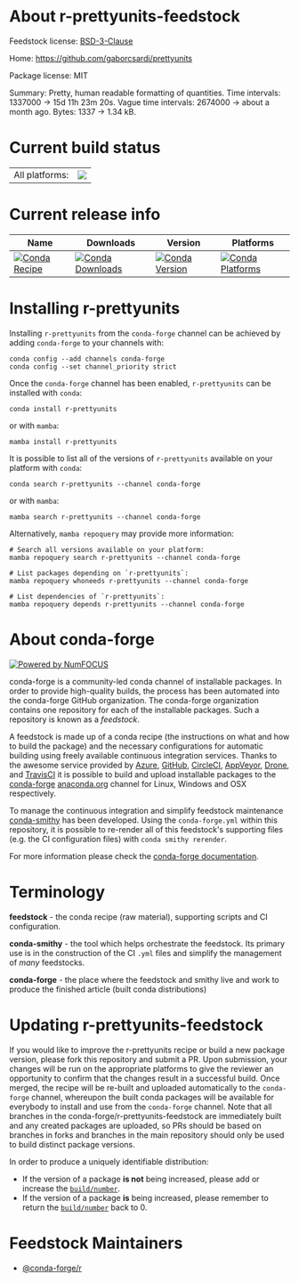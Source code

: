 About r-prettyunits-feedstock
=============================

Feedstock license: [BSD-3-Clause](https://github.com/conda-forge/r-prettyunits-feedstock/blob/main/LICENSE.txt)

Home: https://github.com/gaborcsardi/prettyunits

Package license: MIT

Summary: Pretty, human readable formatting of quantities. Time intervals: 1337000 -> 15d 11h 23m 20s. Vague time intervals: 2674000 -> about a month ago. Bytes: 1337 -> 1.34 kB.

Current build status
====================


<table><tr><td>All platforms:</td>
    <td>
      <a href="https://dev.azure.com/conda-forge/feedstock-builds/_build/latest?definitionId=1461&branchName=main">
        <img src="https://dev.azure.com/conda-forge/feedstock-builds/_apis/build/status/r-prettyunits-feedstock?branchName=main">
      </a>
    </td>
  </tr>
</table>

Current release info
====================

| Name | Downloads | Version | Platforms |
| --- | --- | --- | --- |
| [![Conda Recipe](https://img.shields.io/badge/recipe-r--prettyunits-green.svg)](https://anaconda.org/conda-forge/r-prettyunits) | [![Conda Downloads](https://img.shields.io/conda/dn/conda-forge/r-prettyunits.svg)](https://anaconda.org/conda-forge/r-prettyunits) | [![Conda Version](https://img.shields.io/conda/vn/conda-forge/r-prettyunits.svg)](https://anaconda.org/conda-forge/r-prettyunits) | [![Conda Platforms](https://img.shields.io/conda/pn/conda-forge/r-prettyunits.svg)](https://anaconda.org/conda-forge/r-prettyunits) |

Installing r-prettyunits
========================

Installing `r-prettyunits` from the `conda-forge` channel can be achieved by adding `conda-forge` to your channels with:

```
conda config --add channels conda-forge
conda config --set channel_priority strict
```

Once the `conda-forge` channel has been enabled, `r-prettyunits` can be installed with `conda`:

```
conda install r-prettyunits
```

or with `mamba`:

```
mamba install r-prettyunits
```

It is possible to list all of the versions of `r-prettyunits` available on your platform with `conda`:

```
conda search r-prettyunits --channel conda-forge
```

or with `mamba`:

```
mamba search r-prettyunits --channel conda-forge
```

Alternatively, `mamba repoquery` may provide more information:

```
# Search all versions available on your platform:
mamba repoquery search r-prettyunits --channel conda-forge

# List packages depending on `r-prettyunits`:
mamba repoquery whoneeds r-prettyunits --channel conda-forge

# List dependencies of `r-prettyunits`:
mamba repoquery depends r-prettyunits --channel conda-forge
```


About conda-forge
=================

[![Powered by
NumFOCUS](https://img.shields.io/badge/powered%20by-NumFOCUS-orange.svg?style=flat&colorA=E1523D&colorB=007D8A)](https://numfocus.org)

conda-forge is a community-led conda channel of installable packages.
In order to provide high-quality builds, the process has been automated into the
conda-forge GitHub organization. The conda-forge organization contains one repository
for each of the installable packages. Such a repository is known as a *feedstock*.

A feedstock is made up of a conda recipe (the instructions on what and how to build
the package) and the necessary configurations for automatic building using freely
available continuous integration services. Thanks to the awesome service provided by
[Azure](https://azure.microsoft.com/en-us/services/devops/), [GitHub](https://github.com/),
[CircleCI](https://circleci.com/), [AppVeyor](https://www.appveyor.com/),
[Drone](https://cloud.drone.io/welcome), and [TravisCI](https://travis-ci.com/)
it is possible to build and upload installable packages to the
[conda-forge](https://anaconda.org/conda-forge) [anaconda.org](https://anaconda.org/)
channel for Linux, Windows and OSX respectively.

To manage the continuous integration and simplify feedstock maintenance
[conda-smithy](https://github.com/conda-forge/conda-smithy) has been developed.
Using the ``conda-forge.yml`` within this repository, it is possible to re-render all of
this feedstock's supporting files (e.g. the CI configuration files) with ``conda smithy rerender``.

For more information please check the [conda-forge documentation](https://conda-forge.org/docs/).

Terminology
===========

**feedstock** - the conda recipe (raw material), supporting scripts and CI configuration.

**conda-smithy** - the tool which helps orchestrate the feedstock.
                   Its primary use is in the construction of the CI ``.yml`` files
                   and simplify the management of *many* feedstocks.

**conda-forge** - the place where the feedstock and smithy live and work to
                  produce the finished article (built conda distributions)


Updating r-prettyunits-feedstock
================================

If you would like to improve the r-prettyunits recipe or build a new
package version, please fork this repository and submit a PR. Upon submission,
your changes will be run on the appropriate platforms to give the reviewer an
opportunity to confirm that the changes result in a successful build. Once
merged, the recipe will be re-built and uploaded automatically to the
`conda-forge` channel, whereupon the built conda packages will be available for
everybody to install and use from the `conda-forge` channel.
Note that all branches in the conda-forge/r-prettyunits-feedstock are
immediately built and any created packages are uploaded, so PRs should be based
on branches in forks and branches in the main repository should only be used to
build distinct package versions.

In order to produce a uniquely identifiable distribution:
 * If the version of a package **is not** being increased, please add or increase
   the [``build/number``](https://docs.conda.io/projects/conda-build/en/latest/resources/define-metadata.html#build-number-and-string).
 * If the version of a package **is** being increased, please remember to return
   the [``build/number``](https://docs.conda.io/projects/conda-build/en/latest/resources/define-metadata.html#build-number-and-string)
   back to 0.

Feedstock Maintainers
=====================

* [@conda-forge/r](https://github.com/orgs/conda-forge/teams/r/)

